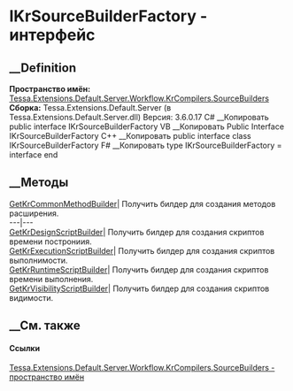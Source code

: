 # IKrSourceBuilderFactory - интерфейс
##  __Definition
 **Пространство имён:**
[Tessa.Extensions.Default.Server.Workflow.KrCompilers.SourceBuilders](N_Tessa_Extensions_Default_Server_Workflow_KrCompilers_SourceBuilders.htm)  
 **Сборка:** Tessa.Extensions.Default.Server (в
Tessa.Extensions.Default.Server.dll) Версия: 3.6.0.17
C# __Копировать
     public interface IKrSourceBuilderFactory
VB __Копировать
     Public Interface IKrSourceBuilderFactory
C++ __Копировать
     public interface class IKrSourceBuilderFactory
F# __Копировать
     type IKrSourceBuilderFactory = interface end
##  __Методы
[GetKrCommonMethodBuilder](M_Tessa_Extensions_Default_Server_Workflow_KrCompilers_SourceBuilders_IKrSourceBuilderFactory_GetKrCommonMethodBuilder.htm)|
Получить билдер для создания методов расширения.  
---|---  
[GetKrDesignScriptBuilder](M_Tessa_Extensions_Default_Server_Workflow_KrCompilers_SourceBuilders_IKrSourceBuilderFactory_GetKrDesignScriptBuilder.htm)|
Получить билдер для создания скриптов времени построниия.  
[GetKrExecutionScriptBuilder](M_Tessa_Extensions_Default_Server_Workflow_KrCompilers_SourceBuilders_IKrSourceBuilderFactory_GetKrExecutionScriptBuilder.htm)|
Получить билдер для создания скриптов выполнимости.  
[GetKrRuntimeScriptBuilder](M_Tessa_Extensions_Default_Server_Workflow_KrCompilers_SourceBuilders_IKrSourceBuilderFactory_GetKrRuntimeScriptBuilder.htm)|
Получить билдер для создания скриптов времени выполнения.  
[GetKrVisibilityScriptBuilder](M_Tessa_Extensions_Default_Server_Workflow_KrCompilers_SourceBuilders_IKrSourceBuilderFactory_GetKrVisibilityScriptBuilder.htm)|
Получить билдер для создания скриптов видимости.  
## __См. также
#### Ссылки
[Tessa.Extensions.Default.Server.Workflow.KrCompilers.SourceBuilders -
пространство
имён](N_Tessa_Extensions_Default_Server_Workflow_KrCompilers_SourceBuilders.htm)
